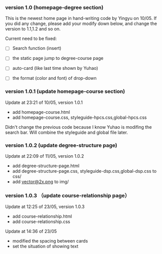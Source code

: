 ### version 1.0 (homepage-degree section)
This is the newest home page in hand-writing code by Yingyu on 10/05. If you did any change, please add your modify down below, and change the version to 1.1,1.2 and so on.

Current need to be fixed:
- [ ] Search function (insert)
- [ ]  the static page jump to degree-course page
- [ ]  auto-card (like last time shown by Yuhao)
- [ ]  the format (color and font) of drop-down


### version 1.0.1 (update homepage-course section)
Update at 23:21 of 10/05, version 1.0.1
  - add homepage-course.html
  - add homepage-course.css, styleguide-hpcs.css,global-hpcs.css
  
  Didn't change the previous code because I know Yuhao is modifing the search bar. Will combine the styleguide and global file later.
  
### version 1.0.2 (update degree-structure page)
Update at 22:09 of 11/05, version 1.0.2
  - add degree-structure-page.html
  - add degree-structure-page.css, styleguide-dsp.css,global-dsp.css to css/
  - add vector@2x.png to img/

### version 1.0.3 （update course-relationship page）
Update at 12:25 of 23/05, version 1.0.3
  - add course-relationship.html
  - add course-relationship.css
  
Update at 14:36 of 23/05
  - modified the spacing between cards
  - set the situation of showing text
